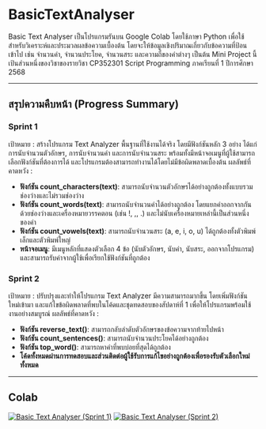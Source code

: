 # BasicTextAnalyser

Basic Text Analyser เป็นโปรแกรมรันบน Google Colab โดยใช้ภาษา Python เพื่อใช้สำหรับวิเคราะห์และประมวลผลข้อความเบื้องต้น โดยจะให้ข้อมูลเชิงปริมาณเกี่ยวกับข้อความที่ป้อนเข้าไป เช่น จำนวนคำ, จำนวนประโยค, จำนวนสระ และความถี่ของคำต่างๆ เป็นต้น
Mini Project นี้เป้นส่วนหนึ่งของวิชาของรายวิชา CP352301 Script Programming ภาคเรียนที่ 1 ปีการศึกษา 2568

---
## สรุปความคืบหน้า (Progress Summary)
### Sprint 1

เป้าหมาย : สร้างโปรแกรม Text Analyzer พื้นฐานที่ใช้งานได้จริง โดยมีฟังก์ชันหลัก 3 อย่าง ได้แก่ การนับจำนวนตัวอักษร, การนับจำนวนคำ และการนับจำนวนสระ พร้อมทั้งมีหน้าจอเมนูที่ผู้ใช้สามารถเลือกฟังก์ชันที่ต้องการได้ และโปรแกรมต้องสามารถทำงานได้โดยไม่มีข้อผิดพลาดเบื้องต้น
ผลลัพธ์ที่คาดหวัง :
* **ฟังก์ชัน count_characters(text)**: สามารถนับจำนวนตัวอักษรได้อย่างถูกต้องทั้งแบบรวมช่องว่างและไม่รวมช่องว่าง
* **ฟังก์ชัน count_words(text)**: สามารถนับจำนวนคำได้อย่างถูกต้อง โดยแยกคำออกจากกันด้วยช่องว่างและเครื่องหมายวรรคตอน (เช่น !, ,, .) และไม่นับเครื่องหมายเหล่านี้เป็นส่วนหนึ่งของคำ
* **ฟังก์ชัน count_vowels(text)**: สามารถนับจำนวนสระ (a, e, i, o, u) ได้ถูกต้องทั้งตัวพิมพ์เล็กและตัวพิมพ์ใหญ่
* **หน้าจอเมนู**: มีเมนูหลักที่แสดงตัวเลือก 4 ข้อ (นับตัวอักษร, นับคำ, นับสระ, ออกจากโปรแกรม) และสามารถรับค่าจากผู้ใช้เพื่อเรียกใช้ฟังก์ชันที่ถูกต้อง

### Sprint 2
เป้าหมาย : ปรับปรุงและทำให้โปรแกรม Text Analyzer มีความสามารถมากขึ้น โดยเพิ่มฟังก์ชันใหม่เข้ามา และแก้ไขข้อผิดพลาดที่พบในโค้ดและชุดทดสอบของสัปดาห์ที่ 1 เพื่อให้โปรแกรมพร้อมใช้งานอย่างสมบูรณ์
ผลลัพธ์ที่คาดหวัง : 
* **ฟังก์ชัน reverse_text()**: สามารถกลับลำดับตัวอักษรของข้อความจากท้ายไปหน้า
* **ฟังก์ชัน count_sentences()**: สามารถนับจำนวนประโยคได้อย่างถูกต้อง
* **ฟังก์ชัน top_word()**: สามารถหาคำที่พบบ่อยที่สุดได้ถูกต้อง
* **โค้ดทั้งหมดผ่านการทดสอบและส่วนติดต่อผู้ใช้รับการแก้ไขอย่างถูกต้องเพื่อรองรับตัวเลือกใหม่ทั้งหมด**
---
## Colab
[![Basic Text Analyser (Sprint 1)](https://colab.research.google.com/assets/colab-badge.svg)](https://colab.research.google.com/drive/1W4lvCbtVkOzJ-nSn7xjizMMxwB3EQRmr?usp=sharing)
[![Basic Text Analyser (Sprint 2)](https://colab.research.google.com/assets/colab-badge.svg)](https://colab.research.google.com/drive/1feBqeFWY18Jg6czzTFQCIz3sQDX3SANq?usp=sharing)
